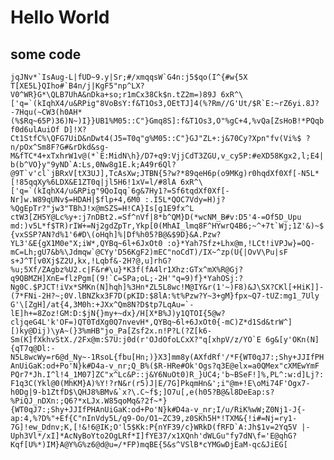 # Hello World

## some code

```jqJNv*`IsAug-L|fUD~9.y|Sr;#/xmqqsW`G4n:j5$qo(I^{#w{5X T[XE5L}QIho#`B4n/j|KgF5"np^LX?V0^WR}G*\QLB7UhA&nDka+so;r1mCx38Ck$n.tZ2m=)89J 6xR^\['q=`(kIqhX4/u&RPig"8VoBsY:f&T1Os3,OEtTJ]4(%?Rm//G'Ut/$R`E:~rZ6yi.8J?-7Hqu(~CW3(h0AH*(%$Rq~65P)36)N~)I}}UB1%M05::C"}Gmq8S]:f&T1Os3,O"%gC+4,%vQa[ZsHoB!*PQqbf0d6ulAuiOf D]!X?Ct1StfC%\QFG7UiD&nDwt4(J5=T0q"g%M05::C"}GJ"ZL+:j&70Cy?Xpn"fv(Vi%$ ?n/pOx^Sm8F?G#&rDkd&sg-M&fTC*4+xTxhrW1v@(*`E:MidN\h}/D7+q9:VjjCdT3ZGU,v_cy5P:#eXD58Kgx2,l;E4|b(b^VO}y"9yND`A:Ls,0Nw8g1E.k;A49r6Ql?@9T`v'cl`jBRxV[tX3UJ],TcAsXw;JTBN{5?w?*89qeH6p(o9MKg)r0hqdXf0Xf[-N5L*[!85qqXy%6LDX&E1ZT0q|jl5H6!1xV=l/#8lA 6xR^\['q=`(kIqhX4/u&RPig"9QoIqq`6g&7Hy1?=Sf6tqdXf0Xf[-Nr]w.W89qUNv$=HDAH|$flp+4,6M0 :.I5L*QOC7Vdy=H)j?%QgEpTr?"jw3"TBhJ!x@mSZS=H!CA}Is[g1E9fx^L ctW3[ZH5Y@Lc%y+:j7nDBt2.=Sf^nVf|8*b^QM}D(*wcNM_B#v:D5'4-=Of5D_Upu md:)v5L*f$TR)rIW+=Nj2gdZpTr,Ykp[0(MhAI_lmq8F^HYwrQ4B6;~^+7t`Wj;1Z'&)~${vxSSP?AN?d%1'6#D\(oHqh]%|Df%h05?B@&$9D}&A.Pzw?YL3'&E{gX1M0e"X;iW*,QYBq~6l+6JxOt0 :o}*Yah7Sfz+Lhx@m,!LCt!iVPJw}=OQ-mC=Lh;gU7&b%\Jdmqw`@CYy'D56KgF2)mEC"noCdT)/IX~^zp(U{|OvV\Pu|sF s+J^T[v0Xj$Z2U,kx,!Lqbf&-2H?@,u]rhG?%u;5Xf/ZAgbz%U2.c|F&r#\u}*K3f(fA4lr1Xhz:GTx^mX%R@Gj?q9QBMZH]XnE=flzPgm[(9!`C=SPa;oL;-2H'"q=9)f}*YahOSj:?Ng0C.$PJCT!iVx*SMKn(N]hqh]%3Hn*ZL5L8wc!M@IY&r(1'~)F8)&J\SX?CKl[+HiK]]-(7*FNi-2H?~;0V.lBNZkx3F7D(pKID:$8lA:%t%Pzw?Y~3+gM}fpx~Q7-tUZ:mg1_7Uly G'\[ZgH]/at{4,3M0h:+JXx^Qm8N?D$tp7LqAu=`-lE]h+=8Zoz!GM:D:$jN{}my+~dx}/H[X*B%J)y1QTOI{5@w?cljqeG4L'k'OF=)QT0TdXg0Q7nvevH*,QYBq~6l+6JxOt0{-mC)Z*d1Sd&trW^][)ky@Dij)\yA~(}3%mHB"jo_Pa[Zsf2x.n!P?L(?Z[k6-Sm(K]fXkhvStX./2Fx@m:S7U:j0d(r'OJdOfoLCxX?"q[xhpV/z/YO`E 6g&[y'OKn(N]{qT7q@Dl:-N5L8wcWy=r6@d_Ny~-1RsoL{fbu[Hn;)}X3]mm8y(AXfdRf'/*F{WT0qJ7:;Shy+JJIfPHAnUiGaK:od+Po'N}k#D4a-v_nr;Q_B%($R-HRe#Ok'Ogs?q3E@elx=a0QMex"cXMEwYmF PQr7*Jh.I^l!4_1M07]ZC"x^Lc&P::j&Y6NuOt0)R_}UC4;'b~BSeF!]%,PL^:w:d]Lj?:F1q3C(Ykl@0(MhKM}A)%Y!?rN&r(r5)J|E/7G]PkqmHn&';i"@m+!E\oMi74F'Ogx7-h0Dg|9-b1ZtfD$\QHJ8%BMv&`x?\.C~f$;]O7u[,e(h05?B@&l8DeEap:s?%PiQJ_nDXn:;Q6?*xLJx.W85qoMq&?2f~*}{WT0qJ7:;Shy+JJIfPHAnUiGaK:od+Po'N}k#D4a-v_nr;I/u/RiK%wW;Z0Nj1-J{-ap:4,%?D%"+Ef{C"nInVdy5L/q9-Oo/O1~ZC39,z0SKh5H*!TXM&{!i#=Nj=ry1-7G]!ew_Ddnv;K,[!&!6@IK;O'l5$Kk:P{nYF39/c}WRkD(fRFD`A:Jh$1v=2Yq5V |-Uph3Vl*/xI]*AcNyBoYto2OgLRf*I]fYE37/x1XQnh'dWLGu"fy7dN\f='E@qhG?Kqf[U%*)IM}A@Y%G%z6@d@u=/*FP)mqBE{5&s^VSlB*cYMGwDjEaM-qc&JiEG[```

